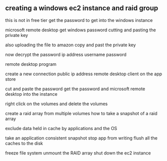 
creating a windows ec2 instance and raid group
------------------------------

this is not in free tier
get the password to get into the windows instance 

microsoft remote desktop 
get windows password 
cutting and pasting the private key

also uploading the file to amazon 
copy and past the private key 

now decrypt the password 
ip address 
username 
password 

remote desktop program 

create a new connection 
public ip address 
remote desktop client on the app store 

cut and paste the password 
get the password and microsoft remote desktop into the instance 

right click on the volumes and delete the volumes 


create a raid array from multiple volumes 
how to take a snapshot of a raid array 


exclude data held in cache by applications and the OS

take an application consistent snapshot 
stop app from writing 
flush all the caches to the disk 

freeze file system 
unmount the RAID array 
shut down the ec2 instance 

